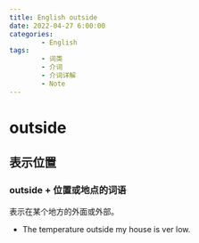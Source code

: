 ```yaml
---
title: English outside
date: 2022-04-27 6:00:00
categories:
        - English
tags:
        - 词类
        - 介词
        - 介词详解
        - Note
---
```


# outside

## 表示位置

### outside + 位置或地点的词语

表示在某个地方的外面或外部。

- The temperature outside my house is ver low.

